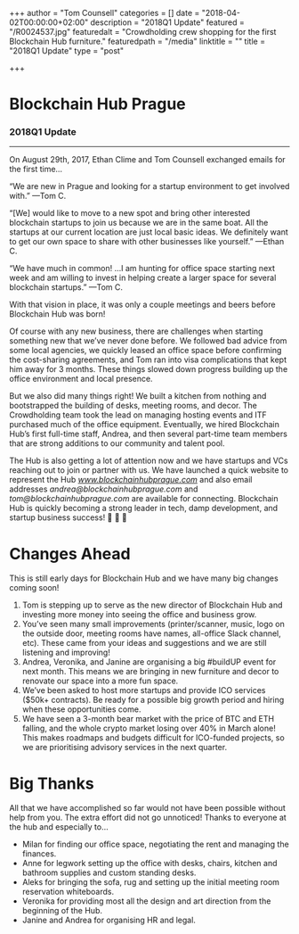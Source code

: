 +++
author = "Tom Counsell"
categories = []
date = "2018-04-02T00:00:00+02:00"
description = "2018Q1 Update"
featured = "/R0024537.jpg"
featuredalt = "Crowdholding crew shopping for the first Blockchain Hub furniture."
featuredpath = "/media"
linktitle = ""
title = "2018Q1 Update"
type = "post"

+++
# Blockchain Hub Prague

### 2018Q1 Update

***

On August 29th, 2017, Ethan Clime and Tom Counsell exchanged emails for the first time…

“We are new in Prague and looking for a startup environment to get involved with.” —Tom C.

“\[We\] would like to move to a new spot and bring other interested blockchain startups to join us because we are in the same boat. All the startups at our current location are just local basic ideas. We definitely want to get our own space to share with other businesses like yourself.” —Ethan C.

“We have much in common! …I am hunting for office space starting next week and am willing to invest in helping create a larger space for several blockchain startups.” —Tom C.

With that vision in place, it was only a couple meetings and beers before Blockchain Hub was born!

Of course with any new business, there are challenges when starting something new that we’ve never done before. We followed bad advice from some local agencies, we quickly leased an office space before confirming the cost-sharing agreements, and Tom ran into visa complications that kept him away for 3 months. These things slowed down progress building up the office environment and local presence.

But we also did many things right! We built a kitchen from nothing and bootstrapped the building of desks, meeting rooms, and decor. The Crowdholding team took the lead on managing hosting events and ITF purchased much of the office equipment. Eventually, we hired Blockchain Hub’s first full-time staff, Andrea, and then several part-time team members that are strong additions to our community and talent pool.

The Hub is also getting a lot of attention now and we have startups and VCs reaching out to join or partner with us. We have launched a quick website to represent the Hub _www.blockchainhubprague.com_ and also email addresses _andrea@blockchainhubprague.com_ and _tom@blockchainhubprague.com_ are available for connecting. Blockchain Hub is quickly becoming a strong leader in tech, damp development, and startup business success! 💪 🚀 🤘

# Changes Ahead

This is still early days for Blockchain Hub and we have many big
changes coming soon!

1. Tom is stepping up to serve as the new director of Blockchain Hub and investing more money into seeing the office and business grow.
2. You’ve seen many small improvements (printer/scanner, music, logo on the outside door, meeting rooms have names, all-office Slack channel, etc). These came from your ideas and suggestions and we are still listening and improving!
3. Andrea, Veronika, and Janine are organising a big #buildUP
   event for next month. This means we are bringing in new
   furniture and decor to renovate our space into a more fun space.
4. We’ve been asked to host more startups and provide ICO
   services ($50k+ contracts). Be ready for a possible big growth
   period and hiring when these opportunities come.
5. We have seen a 3-month bear market with the price of BTC and ETH falling, and the whole crypto market losing over 40% in March alone! This makes roadmaps and budgets difficult for ICO-funded projects, so we are prioritising advisory services in the next quarter.

# Big Thanks

All that we have accomplished so far would not have been possible without help from you. The extra effort did not go unnoticed! Thanks to everyone at the hub and especially to…

* Milan for finding our office space, negotiating the rent and managing the finances.
* Anne for legwork setting up the office with desks, chairs, kitchen and bathroom supplies and custom standing desks.
* Aleks for bringing the sofa, rug and setting up the initial meeting room reservation whiteboards.
* Veronika for providing most all the design and art direction from the beginning of the Hub.
* Janine and Andrea for organising HR and legal.